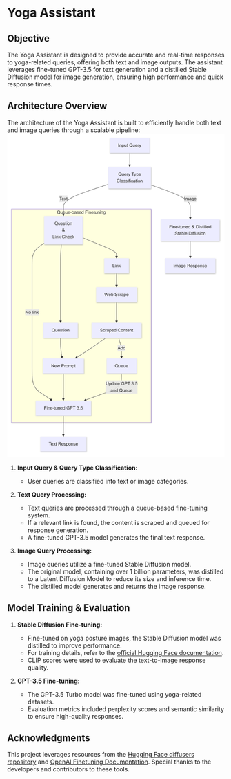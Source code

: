 # Yoga Assistant

## Objective

The Yoga Assistant is designed to provide accurate and real-time responses to yoga-related queries, offering both text and image outputs. The assistant leverages fine-tuned GPT-3.5 for text generation and a distilled Stable Diffusion model for image generation, ensuring high performance and quick response times.

## Architecture Overview

The architecture of the Yoga Assistant is built to efficiently handle both text and image queries through a scalable pipeline:
![Yoga Assistant Architecture](https://github.com/ashwin-sateesh/yoga-assistant/blob/main/assets/Yoga%20Assistant%20Workflow.png)

1. **Input Query & Query Type Classification:**
   - User queries are classified into text or image categories.

2. **Text Query Processing:**
   - Text queries are processed through a queue-based fine-tuning system.
   - If a relevant link is found, the content is scraped and queued for response generation.
   - A fine-tuned GPT-3.5 model generates the final text response.

3. **Image Query Processing:**
   - Image queries utilize a fine-tuned Stable Diffusion model.
   - The original model, containing over 1 billion parameters, was distilled to a Latent Diffusion Model to reduce its size and inference time.
   - The distilled model generates and returns the image response.

## Model Training & Evaluation

1. **Stable Diffusion Fine-tuning:**
   - Fine-tuned on yoga posture images, the Stable Diffusion model was distilled to improve performance.
   - For training details, refer to the [official Hugging Face documentation](https://github.com/huggingface/diffusers/tree/main/examples/text_to_image).
   - CLIP scores were used to evaluate the text-to-image response quality.

2. **GPT-3.5 Fine-tuning:**
   - The GPT-3.5 Turbo model was fine-tuned using yoga-related datasets.
   - Evaluation metrics included perplexity scores and semantic similarity to ensure high-quality responses.
   

## Acknowledgments

This project leverages resources from the [Hugging Face diffusers repository](https://github.com/huggingface/diffusers) and [OpenAI Finetuning Documentation](https://platform.openai.com/docs/guides/fine-tuning). Special thanks to the developers and contributors to these tools.
